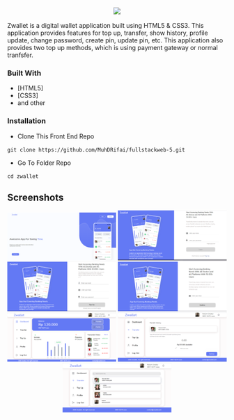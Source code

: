 <br />
<p align="center">
<div align="center">
  <img height="300" src="../z-wallet/favicon_io/android-chrome-512x512.png"/>
</div>

Zwallet is a digital wallet application built using HTML5 & CSS3. This application provides features for top up, transfer, show history, profile update, change password, create pin, update pin, etc. This application also provides two top up methods, which is using payment gateway or normal tranfsfer.

### Built With
- [HTML5]
- [CSS3]
- and other

### Installation

- Clone This Front End Repo
```
git clone https://github.com/MuhDRifai/fullstackweb-5.git
```
- Go To Folder Repo
```
cd zwallet
```

<!-- ROADMAP -->
## Screenshots

<div align="center">
  <img width="250px" src="./ss/landing-page.png" alt="1" />
  <img width="250px" src="./ss/login.png" alt="2" />
  <img width="250px" src="./ss/register.png" alt="3" /> 
  <img width="250px" src="./ss/reset-Password.png" alt="4" />
  <img width="250px" src="./ss/homePage.png" alt="5" />
  <img width="250px" src="./ss/transfer2.png" alt="6" /> 
  <img width="250px" src="./ss/transfer.png" alt="7" />
</div>